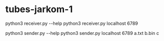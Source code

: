 # tubes-jarkom-1
python3 receiver.py --help
python3 receiver.py localhost 6789

python3 sender.py --help
python3 sender.py localhost 6789 a.txt b.bin c